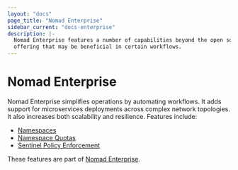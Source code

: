 ```yaml
---
layout: "docs"
page_title: "Nomad Enterprise"
sidebar_current: "docs-enterprise"
description: |-
  Nomad Enterprise features a number of capabilities beyond the open source
  offering that may be beneficial in certain workflows.
---
```


# Nomad Enterprise

Nomad Enterprise simplifies operations by automating workflows. It adds support
for microservices deployments across complex network topologies. It also
increases both scalability and resilience. Features include:

- [Namespaces](/docs/enterprise/namespaces.html)
- [Namespace Quotas](/docs/enterprise/quotas.html)
- [Sentinel Policy Enforcement](/docs/enterprise/sentinel.html)

These features are part of [Nomad Enterprise](https://www.hashicorp.com/products/nomad/).
